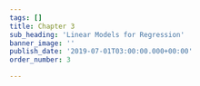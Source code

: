 ```yaml
---
tags: []
title: Chapter 3
sub_heading: 'Linear Models for Regression'
banner_image: ''
publish_date: '2019-07-01T03:00:00.000+00:00'
order_number: 3

---
```

